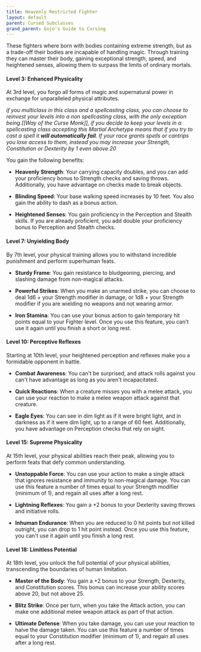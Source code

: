 ```yaml
---
title: Heavenly Restricted Fighter
layout: default
parent: Cursed Subclasses
grand_parent: Gojo's Guide to Cursing
---
```

These fighters where born with bodies containing extreme strength, but as a trade-off their bodies are incapable of handling magic. Through training they can master their body, gaining exceptional strength, speed, and heightened senses, allowing them to surpass the limits of ordinary mortals.

#### Level 3: Enhanced Physicality

At 3rd level, you forgo all forms of magic and supernatural power in exchange for unparalleled physical attributes. 

_if you multiclass in this class and a spellcasting class, you can choose to reinvest your levels into a non spellcasting class, with the only exception being [[Way of the Curse Monk]], if you decide to keep your levels in a spellcasting class accepting this Martial Archetype means that if you try to cast a spell it **will automatically fail**. If your race grants spells or cantrips you lose access to them, instead you may increase your Strength, Constitution or Dexterity by 1 even above 20_

You gain the following benefits:

- **Heavenly Strength**: Your carrying capacity doubles, and you can add your proficiency bonus to Strength checks and saving throws. Additionally, you have advantage on checks made to break objects.
    
- **Blinding Speed**: Your base walking speed increases by 10 feet. You also gain the ability to dash as a bonus action.
    
- **Heightened Senses**: You gain proficiency in the Perception and Stealth skills. If you are already proficient, you add double your proficiency bonus to Perception and Stealth checks.
    

#### Level 7: Unyielding Body

By 7th level, your physical training allows you to withstand incredible punishment and perform superhuman feats.

- **Sturdy Frame**: You gain resistance to bludgeoning, piercing, and slashing damage from non-magical attacks.
    
- **Powerful Strikes**: When you make an unarmed strike, you can choose to deal 1d6 + your Strength modifier in damage, or 1d8 + your Strength modifier if you are wielding no weapons and not wearing armor.
    
- **Iron Stamina**: You can use your bonus action to gain temporary hit points equal to your Fighter level. Once you use this feature, you can't use it again until you finish a short or long rest.
    

#### Level 10: Perceptive Reflexes

Starting at 10th level, your heightened perception and reflexes make you a formidable opponent in battle.

- **Combat Awareness**: You can't be surprised, and attack rolls against you can't have advantage as long as you aren't incapacitated.
    
- **Quick Reactions**: When a creature misses you with a melee attack, you can use your reaction to make a melee weapon attack against that creature.
    
- **Eagle Eyes**: You can see in dim light as if it were bright light, and in darkness as if it were dim light, up to a range of 60 feet. Additionally, you have advantage on Perception checks that rely on sight.
    

#### Level 15: Supreme Physicality

At 15th level, your physical abilities reach their peak, allowing you to perform feats that defy common understanding.

- **Unstoppable Force**: You can use your action to make a single attack that ignores resistance and immunity to non-magical damage. You can use this feature a number of times equal to your Strength modifier (minimum of 1), and regain all uses after a long rest.
    
- **Lightning Reflexes**: You gain a +2 bonus to your Dexterity saving throws and initiative rolls.
    
- **Inhuman Endurance**: When you are reduced to 0 hit points but not killed outright, you can drop to 1 hit point instead. Once you use this feature, you can't use it again until you finish a long rest.
    

#### Level 18: Limitless Potential

At 18th level, you unlock the full potential of your physical abilities, transcending the boundaries of human limitation.

- **Master of the Body**: You gain a +2 bonus to your Strength, Dexterity, and Constitution scores. This bonus can increase your ability scores above 20, but not above 25.
    
- **Blitz Strike**: Once per turn, when you take the Attack action, you can make one additional melee weapon attack as part of that action.
    
- **Ultimate Defense**: When you take damage, you can use your reaction to halve the damage taken. You can use this feature a number of times equal to your Constitution modifier (minimum of 1), and regain all uses after a long rest.